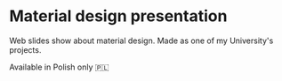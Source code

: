 # Material design presentation

Web slides show about material design. Made as one of my University's projects.

Available in Polish only 🇵🇱
